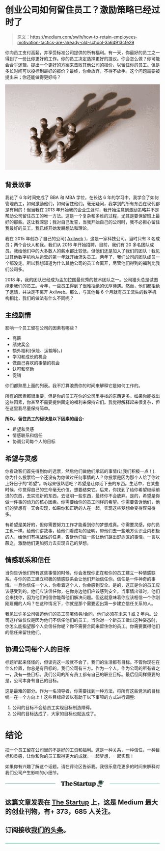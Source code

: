 # 创业公司如何留住员工？激励策略已经过时了

> 原文：<https://medium.com/swlh/how-to-retain-employees-motivation-tactics-are-already-old-school-3a64913cfe29>

你向员工支付高薪，并享受标准公司提供的所有福利。有一天，你最好的员工之一得到了一份比你更好的工作。你的员工决定选择更好的提议。你会怎么做？你可能会合乎逻辑，提出一个更好的方案来击败其他公司的报价，以留住你的员工。但是多长时间可以投标到最好的报价？最终，你会放弃，不得不放手。这个问题需要被提出来；你还能做得更好吗？

![](img/6fffe9f53709f086ae4d329a52c3f239.png)

## **背景故事**

我花了 6 年时间完成了 BBA 和 MBA 学位。在长达 6 年的学习中，我学会了如何管理员工，如何激励他们，如何留住他们。毫无疑问，我学到的所有东西在现代都是有用的！但当我在 2013 年开始我的企业生涯时，我开始注意到激励策略并不是帮助公司留住员工的唯一方法。这是一个复杂和多维的过程，尤其是要保留班上最好的那些。这让我深思；我对自己发誓，当我开始自己的公司时，我不必担心留住我最好的员工。我已经开始发展想法和理论。

我在 2015 年创办了自己的公司( [Axilweb](http://www.axilweb.com) )，这是一家科技公司，当时只有 3 名成员；两个合伙人和我。我们从 2016 年开始招聘，目前，我们有 20 多名团队成员。我给他们中的大多数人的薪水都比较低，但他们还是加入了我们的团队！我见过其他数字机构从运营的第一年就开始流失员工。两年了，我们公司的团队成员一个都没走。所以我想知道为什么其他公司的员工会离开，尽管他们得到的福利比我们公司多。

2018 年，我的团队已经成为孟加拉国最优秀的技术团队之一。公司猎头总是试图挖走我们的员工。今年，一些员工得到了很难拒绝的优厚待遇。然而，他们都拒绝了邀请，并决定不离开 Axilweb。那么，与其他每 6 个月就有员工流失的数字机构相比，我们的做法有什么不同呢？

## **主线剧情**

影响一个员工留在公司的因素有哪些？

*   高薪
*   绩效奖金
*   额外福利(保险、运输等)。)
*   学习和成长的机会
*   做自己喜欢的事情的机会
*   认可和奖励
*   促销

你们都熟悉上面的列表。我不打算浪费你的时间来解释它是如何工作的。

所有的因素都很重要，但是你的员工在你的公司里寻找的东西更多。如果你能找出这些因素，你甚至不需要提供固定的福利来保持它们。我觉得解释起来很复杂，但在这里我尽量保持简单。

**所以，留住员工的秘诀是以下因素的组合:**

*   希望和灵感
*   情感联系和信任
*   协调公司每个人的目标

## **希望与灵感**

你看政客们首先得到你的选票，然后他们做他们承诺的事情(让我们积极一点！).你为什么投票给一个还没有为你做过任何事情的人？你投票是因为那个人给了你过上好日子的“希望”。听起来很熟悉吧？希望是让你活下去的东西。生活中，在某些时候，你觉得自己的生命毫无价值，想要结束它。后来，你找到了给你希望继续前进的东西，去实现新的东西，去证明一些东西，最终你不会放弃。是的，希望是你做一件事的动力的核心因素。你需要给你的员工同样的希望。你需要告诉他们，他们的梦想有一天会实现，如果你和正确的人在一起，实现这些梦想会变得容易得多。

有希望是美好的，但你需要努力工作才能看到你的梦想成真。你需要灵感，你的员工也一样。给他们讲故事，给他们看成功的证明，带他们去一些地方认识业内积极的人，给他们有挑战性的任务，告诉他们做一些让他们跳出舒适区的事情。一言以蔽之，激励他们更加努力去实现自己的梦想。

## **情感联系和信任**

当你告诉他们所有这些事情的时候，你会发现你正在和你的员工建立一种情感联系。与你的员工建立积极的情感联系会让他们开始信任你。信任是一件神奇的事情。一旦你信任一个人，你看着这个人，你会感到安全。是的，这正是你的员工应该感受到的。他们应该信任你，在你身边他们应该感到安全。当事情出错时，他们会来找你，因为他们相信你能帮他们解决问题。但这就意味着你应该相信一个你刚刚雇佣的人吗？在这种情况下，你就是那个需要迈出第一步建立信任关系的人。

我见过许多公司强迫他们的员工签署债券/合同，他们必须在未来 1 或 2 年内。公司这样做仅仅是因为他们不信任他们的员工。当你对一个新员工做出这种姿态时，你怎么能指望那个人会信任你呢？你不需要合同来留住你的员工。你需要赢得他们的信任来留住他们。

## 协调公司每个人的目标

标题听起来怪怪的，但读完这一段就不会了。我们的生活都有目标。不管你现在在什么位置，你总是有目标的。我们公司有三方。作为一个人，作为公司的所有者之一，我有一些目标。我们公司的所有员工都有自己的职业目标。最后但同样重要的是，公司本身有自己的目标。

这是最难的部分。作为一名领导者，你需要找到一种方法，将所有这些党派的目标统一在一个方向上！这些目标应该以有助于以下事项的方式进行调整:

1.  公司的目标不会给员工实现目标制造障碍。
2.  公司的目标达成了，大家的目标也就达成了。

# 结论

把一个员工留在公司里的不是好的工资和福利。这是一种关系，一种信任，一种目标和灵感，让你和你的员工取得更大的成就。一起梦想，一起实现！

如果你有兴趣了解这个话题，请在评论区告诉我。我很乐意花更多的时间来解释对我们公司产生影响的小细节。

[![](img/308a8d84fb9b2fab43d66c117fcc4bb4.png)](https://medium.com/swlh)

## 这篇文章发表在 [The Startup](https://medium.com/swlh) 上，这是 Medium 最大的创业刊物，有+ 373，685 人关注。

## 订阅接收[我们的头条](http://growthsupply.com/the-startup-newsletter/)。

[![](img/b0164736ea17a63403e660de5dedf91a.png)](https://medium.com/swlh)